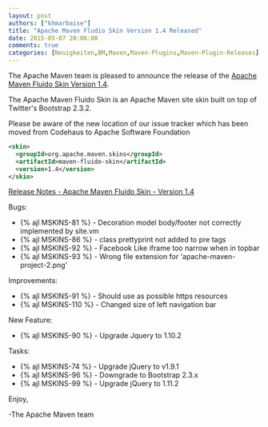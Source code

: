 ```yaml
---
layout: post
authors: ["khmarbaise"]
title: "Apache Maven Fludio Skin Version 1.4 Released"
date: 2015-05-07 20:08:00
comments: true
categories: [Neuigkeiten,BM,Maven,Maven-Plugins,Maven-Plugin-Releases]
---
```

The Apache Maven team is pleased to announce the release of the 
[Apache Maven Fluido Skin Version 1.4](https://maven.apache.org/skins/maven-fluido-skin/).

The Apache Maven Fluido Skin is an Apache Maven site skin built on top of
Twitter's Bootstrap 2.3.2.

Please be aware of the new location of our issue tracker
which has been moved from Codehaus to Apache Software Foundation

``` xml
<skin>
  <groupId>org.apache.maven.skins</groupId>
  <artifactId>maven-fluido-skin</artifactId>
  <version>1.4</version>
</skin>
```

<!-- more -->

[Release Notes - Apache Maven Fluido Skin - Version 1.4](https://issues.apache.org/jira/secure/ReleaseNote.jspa?projectId=12317926&version=12331574)


Bugs:

 * {% ajl MSKINS-81 %} - Decoration model body/footer not correctly implemented by site.vm
 * {% ajl MSKINS-86 %} - class prettyprint not added to pre tags
 * {% ajl MSKINS-92 %} - Facebook Like iframe too narrow when in topbar
 * {% ajl MSKINS-93 %} - Wrong file extension for 'apache-maven-project-2.png'

Improvements:

 * {% ajl MSKINS-91 %} - Should use as possible https resources
 * {% ajl MSKINS-110 %} - Changed size of left navigation bar

New Feature:

 * {% ajl MSKINS-90 %} - Upgrade Jquery to 1.10.2

Tasks:

 * {% ajl MSKINS-74 %} - Upgrade jQuery to v1.9.1
 * {% ajl MSKINS-96 %} - Downgrade to Bootstrap 2.3.x
 * {% ajl MSKINS-99 %} - Upgrade jQuery to 1.11.2

Enjoy,

-The Apache Maven team
